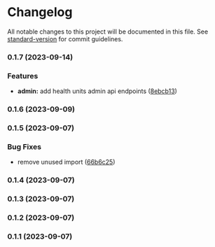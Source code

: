# Changelog

All notable changes to this project will be documented in this file. See [standard-version](https://github.com/conventional-changelog/standard-version) for commit guidelines.

### 0.1.7 (2023-09-14)


### Features

* **admin:** add health units admin api endpoints ([8ebcb13](https://github.com/CarelyPT/crm-backend/commit/8ebcb13405defd32def59be3e98e6171a342c65e))

### 0.1.6 (2023-09-09)

### 0.1.5 (2023-09-07)


### Bug Fixes

* remove unused import ([66b6c25](https://github.com/CarelyPT/crm-backend/commit/66b6c250734eb33e8b91a5f8f7b5d91e9e9efef3))

### 0.1.4 (2023-09-07)

### 0.1.3 (2023-09-07)

### 0.1.2 (2023-09-07)

### 0.1.1 (2023-09-07)

